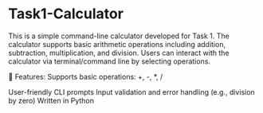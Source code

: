 # Task1-Calculator

This is a simple command-line calculator developed for Task 1. The calculator supports basic arithmetic operations including addition, subtraction, multiplication, and division. Users can interact with the calculator via terminal/command line by selecting operations.

🔧 Features:
Supports basic operations: +, -, *, /

User-friendly CLI prompts
Input validation and error handling (e.g., division by zero)
Written in Python
